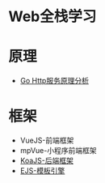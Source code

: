 # Web全栈学习

# 原理

- [Go Http服务原理分析](goHttp.md)

# 框架

- VueJS-前端框架
- mpVue-小程序前端框架
- [KoaJS-后端框架](koajs/README.md)
- [EJS-模板引擎](ejs/README.md)